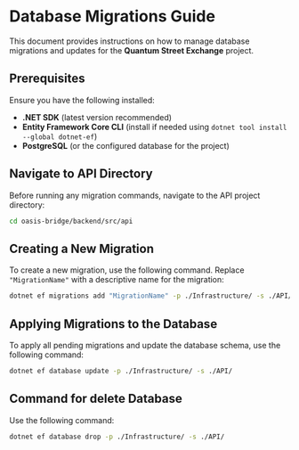 # Database Migrations Guide

This document provides instructions on how to manage database migrations and updates for the **Quantum Street Exchange** project.

## Prerequisites

Ensure you have the following installed:

- **.NET SDK** (latest version recommended)
- **Entity Framework Core CLI** (install if needed using `dotnet tool install --global dotnet-ef`)
- **PostgreSQL** (or the configured database for the project)

## Navigate to API Directory

Before running any migration commands, navigate to the API project directory:

```sh
cd oasis-bridge/backend/src/api
```

## Creating a New Migration

To create a new migration, use the following command. Replace `"MigrationName"` with a descriptive name for the
migration:

```sh
dotnet ef migrations add "MigrationName" -p ./Infrastructure/ -s ./API/ --output-dir DataAccess/Migrations
```

## Applying Migrations to the Database

To apply all pending migrations and update the database schema, use the following command:

```sh
dotnet ef database update -p ./Infrastructure/ -s ./API/
```
## Command for delete Database

Use the following command:

```sh
dotnet ef database drop -p ./Infrastructure/ -s ./API/


